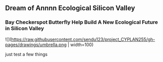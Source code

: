 ## Dream of Annnn Ecological Silicon Valley
### Bay Checkerspot Butterfly Help Build A New Ecological Future in Silicon Valley

![](https://raw.githubusercontent.com/sendu123/project_CYPLAN255/gh-pages/drawings/umbrella.png | width=100)

just test a few things
